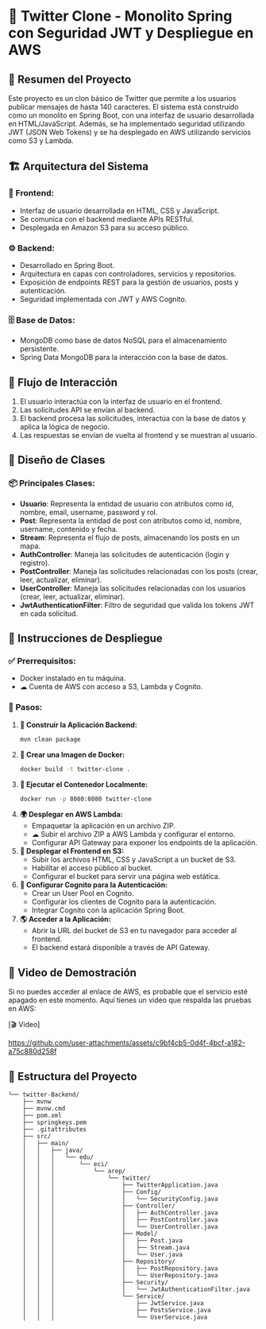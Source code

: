# 🚀 Twitter Clone - Monolito Spring con Seguridad JWT y Despliegue en AWS

## 📌 Resumen del Proyecto
Este proyecto es un clon básico de Twitter que permite a los usuarios publicar mensajes de hasta 140 caracteres. El sistema está construido como un monolito en Spring Boot, con una interfaz de usuario desarrollada en HTML/JavaScript. Además, se ha implementado seguridad utilizando JWT (JSON Web Tokens) y se ha desplegado en AWS utilizando servicios como S3 y Lambda.

## 🏗️ Arquitectura del Sistema
### 🎨 Frontend:
-  Interfaz de usuario desarrollada en HTML, CSS y JavaScript.
-  Se comunica con el backend mediante APIs RESTful.
-  Desplegada en Amazon S3 para su acceso público.

### ⚙️ Backend:
-  Desarrollado en Spring Boot.
-  Arquitectura en capas con controladores, servicios y repositorios.
-  Exposición de endpoints REST para la gestión de usuarios, posts y autenticación.
-  Seguridad implementada con JWT y AWS Cognito.

### 🗄️ Base de Datos:
-  MongoDB como base de datos NoSQL para el almacenamiento persistente.
-  Spring Data MongoDB para la interacción con la base de datos.

## 🔄 Flujo de Interacción
1.  El usuario interactúa con la interfaz de usuario en el frontend.
2.  Las solicitudes API se envían al backend.
3.  El backend procesa las solicitudes, interactúa con la base de datos y aplica la lógica de negocio.
4.  Las respuestas se envían de vuelta al frontend y se muestran al usuario.

## 📌 Diseño de Clases
### 📦 Principales Clases:
-  **Usuario**: Representa la entidad de usuario con atributos como id, nombre, email, username, password y rol.
-  **Post**: Representa la entidad de post con atributos como id, nombre, username, contenido y fecha.
-  **Stream**: Representa el flujo de posts, almacenando los posts en un mapa.
-  **AuthController**: Maneja las solicitudes de autenticación (login y registro).
-  **PostController**: Maneja las solicitudes relacionadas con los posts (crear, leer, actualizar, eliminar).
- **UserController**: Maneja las solicitudes relacionadas con los usuarios (crear, leer, actualizar, eliminar).
-  **JwtAuthenticationFilter**: Filtro de seguridad que valida los tokens JWT en cada solicitud.

## 🚀 Instrucciones de Despliegue
### ✅ Prerrequisitos:
-  Docker instalado en tu máquina.
- ☁ Cuenta de AWS con acceso a S3, Lambda y Cognito.

### 📌 Pasos:
1. **🔨 Construir la Aplicación Backend:**
   ```sh
   mvn clean package
   ```
2. **🐳 Crear una Imagen de Docker:**
   ```sh
   docker build -t twitter-clone .
   ```
3. **🚀 Ejecutar el Contenedor Localmente:**
   ```sh
   docker run -p 8080:8080 twitter-clone
   ```
4. **🌍 Desplegar en AWS Lambda:**
   -  Empaquetar la aplicación en un archivo ZIP.
   - ☁ Subir el archivo ZIP a AWS Lambda y configurar el entorno.
   -  Configurar API Gateway para exponer los endpoints de la aplicación.
5. **📂 Desplegar el Frontend en S3:**
   -  Subir los archivos HTML, CSS y JavaScript a un bucket de S3.
   -  Habilitar el acceso público al bucket.
   -  Configurar el bucket para servir una página web estática.
6. **🔐 Configurar Cognito para la Autenticación:**
   -  Crear un User Pool en Cognito.
   -  Configurar los clientes de Cognito para la autenticación.
   -  Integrar Cognito con la aplicación Spring Boot.
7. **🌎 Acceder a la Aplicación:**
   -  Abrir la URL del bucket de S3 en tu navegador para acceder al frontend.
   -  El backend estará disponible a través de API Gateway.

## 🎥 Video de Demostración
Si no puedes acceder al enlace de AWS, es probable que el servicio esté apagado en este momento. Aquí tienes un video que respalda las pruebas en AWS:

[🎬 Video]

https://github.com/user-attachments/assets/c9bf4cb5-0d4f-4bcf-a182-a75c880d258f



## 📁 Estructura del Proyecto
```
└── twitter-Backend/
    ├── mvnw
    ├── mvnw.cmd
    ├── pom.xml
    ├── springkeys.pem
    ├── .gitattributes
    ├── src/
    │   ├── main/
    │   │   ├── java/
    │   │   │   └── edu/
    │   │   │       └── eci/
    │   │   │           └── arep/
    │   │   │               └── twitter/
    │   │   │                   ├── TwitterApplication.java
    │   │   │                   ├── Config/
    │   │   │                   │   └── SecurityConfig.java
    │   │   │                   ├── Controller/
    │   │   │                   │   ├── AuthController.java
    │   │   │                   │   ├── PostController.java
    │   │   │                   │   └── UserController.java
    │   │   │                   ├── Model/
    │   │   │                   │   ├── Post.java
    │   │   │                   │   ├── Stream.java
    │   │   │                   │   └── User.java
    │   │   │                   ├── Repository/
    │   │   │                   │   ├── PostRepository.java
    │   │   │                   │   └── UserRepository.java
    │   │   │                   ├── Security/
    │   │   │                   │   └── JwtAuthenticationFilter.java
    │   │   │                   └── Service/
    │   │   │                       ├── JwtService.java
    │   │   │                       ├── PostsService.java
    │   │   │                       └── UserService.java
```
